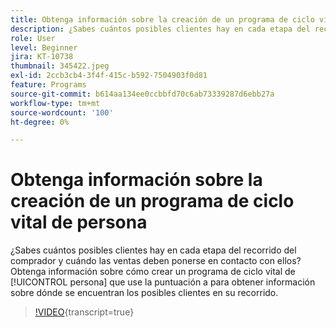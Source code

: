 ```yaml
---
title: Obtenga información sobre la creación de un programa de ciclo vital de persona
description: ¿Sabes cuántos posibles clientes hay en cada etapa del recorrido del comprador y cuándo las ventas deben ponerse en contacto con ellos? Obtenga información sobre cómo crear un programa de ciclo vital de [!UICONTROL persona] que use la puntuación a para obtener información sobre dónde se encuentran los posibles clientes en su recorrido.
role: User
level: Beginner
jira: KT-10738
thumbnail: 345422.jpeg
exl-id: 2ccb3cb4-3f4f-415c-b592-7504903f0d81
feature: Programs
source-git-commit: b614aa134ee0ccbbfd70c6ab73339287d6ebb27a
workflow-type: tm+mt
source-wordcount: '100'
ht-degree: 0%

---
```


# Obtenga información sobre la creación de un programa de ciclo vital de persona

¿Sabes cuántos posibles clientes hay en cada etapa del recorrido del comprador y cuándo las ventas deben ponerse en contacto con ellos? Obtenga información sobre cómo crear un programa de ciclo vital de [!UICONTROL persona] que use la puntuación a para obtener información sobre dónde se encuentran los posibles clientes en su recorrido.

>[!VIDEO](https://video.tv.adobe.com/v/345422/?quality=12&learn=on){transcript=true}
